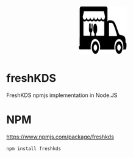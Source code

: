 <h1 align="center">
    <img src=./logo.svg" alt="Logo" width="125" height="125">
  </a>
</h1>

# freshKDS
 FreshKDS npmjs implementation in Node.JS

# NPM
https://www.npmjs.com/package/freshkds
```
npm install freshkds
```


